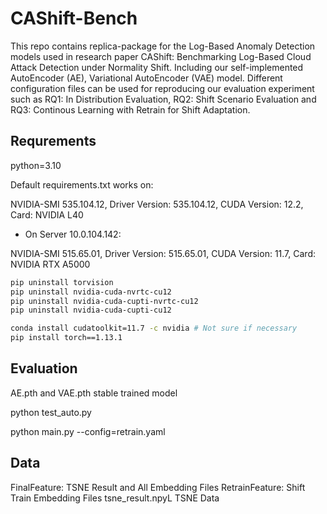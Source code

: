 # CAShift-Bench

This repo contains replica-package for the Log-Based Anomaly Detection models used in research paper CAShift: Benchmarking Log-Based Cloud Attack Detection under Normality Shift. Including our self-implemented AutoEncoder (AE), Variational AutoEncoder (VAE) model. Different configuration files can be used for reproducing our evaluation experiment such as RQ1: In Distribution Evaluation, RQ2: Shift Scenario Evaluation and RQ3: Continous Learning with Retrain for Shift Adaptation.

## Requrements

python=3.10

Default requirements.txt works on:

NVIDIA-SMI 535.104.12, Driver Version: 535.104.12, CUDA Version: 12.2, Card: NVIDIA L40

* On Server 10.0.104.142:

NVIDIA-SMI 515.65.01, Driver Version: 515.65.01, CUDA Version: 11.7, Card: NVIDIA RTX A5000

```bash
pip uninstall torvision
pip uninstall nvidia-cuda-nvrtc-cu12
pip uninstall nvidia-cuda-cupti-nvrtc-cu12 
pip uninstall nvidia-cuda-cupti-cu12

conda install cudatoolkit=11.7 -c nvidia # Not sure if necessary
pip install torch==1.13.1
```

## Evaluation

<!-- Check whether output dir exist before running `run_train.py` -->

AE.pth and VAE.pth stable trained model

python test_auto.py

python main.py --config=retrain.yaml

## Data

FinalFeature: TSNE Result and All Embedding Files
RetrainFeature: Shift Train Embedding Files
tsne_result.npyL TSNE Data